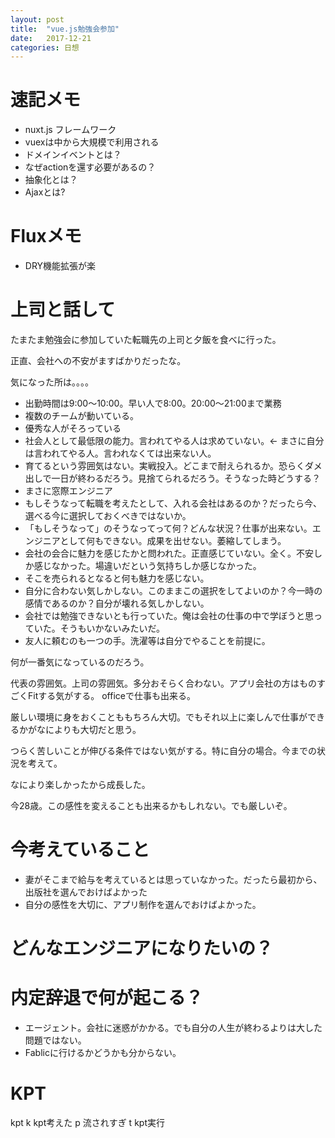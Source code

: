 ```yaml
---
layout: post
title:  "vue.js勉強会参加"
date:   2017-12-21
categories: 日想
---
```


# 速記メモ
- nuxt.js フレームワーク
- vuexは中から大規模で利用される
- ドメインイベントとは？
- なぜactionを還す必要があるの？
- 抽象化とは？
- Ajaxとは?

# Fluxメモ
- DRY機能拡張が楽


# 上司と話して
たまたま勉強会に参加していた転職先の上司と夕飯を食べに行った。

正直、会社への不安がますばかりだったな。

気になった所は。。。。

- 出勤時間は9:00〜10:00。早い人で8:00。20:00〜21:00まで業務
- 複数のチームが動いている。
- 優秀な人がそろっている
- 社会人として最低限の能力。言われてやる人は求めていない。← まさに自分は言われてやる人。言われなくては出来ない人。
- 育てるという雰囲気はない。実戦投入。どこまで耐えられるか。恐らくダメ出しで一日が終わるだろう。見捨てられるだろう。そうなった時どうする？
- まさに窓際エンジニア
- もしそうなって転職を考えたとして、入れる会社はあるのか？だったら今、選べる今に選択しておくべきではないか。
- 「もしそうなって」のそうなってって何？どんな状況？仕事が出来ない。エンジニアとして何もできない。成果を出せない。萎縮してしまう。
- 会社の会合に魅力を感じたかと問われた。正直感じていない。全く。不安しか感じなかった。場違いだという気持ちしか感じなかった。
- そこを売られるとなると何も魅力を感じない。
- 自分に合わない気しかしない。このままこの選択をしてよいのか？今一時の感情であるのか？自分が壊れる気しかしない。
- 会社では勉強できないとも行っていた。俺は会社の仕事の中で学ぼうと思っていた。そうもいかないみたいだ。
- 友人に頼むのも一つの手。洗濯等は自分でやることを前提に。

何が一番気になっているのだろう。

代表の雰囲気。上司の雰囲気。多分おそらく合わない。アプリ会社の方はものすごくFitする気がする。
officeで仕事も出来る。

厳しい環境に身をおくことももちろん大切。でもそれ以上に楽しんで仕事ができるかがなによりも大切だと思う。

つらく苦しいことが伸びる条件ではない気がする。特に自分の場合。今までの状況を考えて。

なにより楽しかったから成長した。

今28歳。この感性を変えることも出来るかもしれない。でも厳しいぞ。


# 今考えていること

- 妻がそこまで給与を考えているとは思っていなかった。だったら最初から、出版社を選んでおけばよかった
- 自分の感性を大切に、アプリ制作を選んでおけばよかった。

# どんなエンジニアになりたいの？

# 内定辞退で何が起こる？
- エージェント。会社に迷惑がかかる。でも自分の人生が終わるよりは大した問題ではない。
- Fablicに行けるかどうかも分からない。

# KPT
kpt
k
kpt考えた
p
流されすぎ
t
kpt実行
